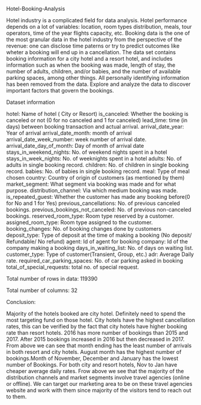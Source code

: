 Hotel-Booking-Analysis

Hotel industry is a complicated field for data analysis. Hotel performance depends on a lot of variables: location, room types distribution, meals, tour operators, time of the year flights capacity, etc. Booking data is the one of the most granular data in the hotel industry from the perspective of the revenue: one can disclose time paterns or try to predict outcomes like wheter a booking will end up in a cancellation. The data set contains booking information for a city hotel and a resort hotel, and includes information such as when the booking was made, length of stay, the number of adults, children, and/or babies, and the number of available parking spaces, among other things. All personally identifying information has been removed from the data. Explore and analyze the data to discover important factors that govern the bookings.

Dataset information

hotel: Name of hotel ( City or Resort)
is_canceled: Whether the booking is canceled or not (0 for no canceled and 1 for canceled)
lead_time: time (in days) between booking transaction and actual arrival.
arrival_date_year: Year of arrival
arrival_date_month: month of arrival
arrival_date_week_number: week number of arrival date.
arrival_date_day_of_month: Day of month of arrival date
stays_in_weekend_nights: No. of weekend nights spent in a hotel
stays_in_week_nights: No. of weeknights spent in a hotel
adults: No. of adults in single booking record.
children: No. of children in single booking record.
babies: No. of babies in single booking record.
meal: Type of meal chosen
country: Country of origin of customers (as mentioned by them)
market_segment: What segment via booking was made and for what purpose.
distribution_channel: Via which medium booking was made.
is_repeated_guest: Whether the customer has made any booking before(0 for No and 1 for Yes)
previous_cancellations: No. of previous canceled bookings.
previous_bookings_not_canceled: No. of previous non-canceled bookings.
reserved_room_type: Room type reserved by a customer.
assigned_room_type: Room type assigned to the customer.
booking_changes: No. of booking changes done by customers
deposit_type: Type of deposit at the time of making a booking (No deposit/ Refundable/ No refund)
agent: Id of agent for booking
company: Id of the company making a booking
days_in_waiting_list: No. of days on waiting list.
customer_type: Type of customer(Transient, Group, etc.)
adr: Average Daily rate.
required_car_parking_spaces: No. of car parking asked in booking
total_of_special_requests: total no. of special request.


Total number of rows in data: 119390

Total number of columns: 32


Conclusion:

Majority of the hotels booked are city hotel. Definitely need to spend the most targeting fund on those hotel.
City hotels have the highest cancellation rates, this can be verified by the fact that city hotels have higher booking rate than resort hotels.
2016 has more number of bookings than 2015 and 2017. After 2015 bookings increased in 2016 but then decreased in 2017.
From above we can see that month ending has the least number of arrivals in both resort and city hotels.
August month has the highest number of bookings.Month of November, December and January has the lowest number of Bookings.
For both city and resort hotels, Nov to Jan have cheaper average daily rates.
Frow above we see that the majority of the distribution channels and market segments involve travel agencies (online or offline). We can target our marketing area to be on these travel agencies website and work with them since majority of the visitors tend to reach out to them.

